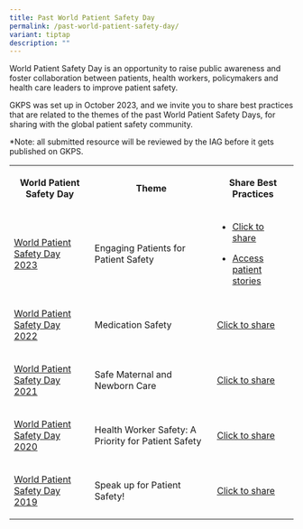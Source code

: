 ```yaml
---
title: Past World Patient Safety Day
permalink: /past-world-patient-safety-day/
variant: tiptap
description: ""
---
```

<p>World Patient Safety Day is an opportunity to raise public awareness and
foster collaboration between patients, health workers, policymakers and
health care leaders to improve patient safety. &nbsp;&nbsp;</p>
<p>GKPS was set up in October 2023, and we invite you to share best practices
that are related to the themes of the past World Patient Safety Days, for
sharing with the global patient safety community.</p>
<p>*Note: all submitted resource will be reviewed by the IAG before it gets
published on GKPS.</p>
<table style="minWidth: 75px">
<colgroup>
<col>
<col>
<col>
</colgroup>
<tbody>
<tr>
<th rowspan="1" colspan="1">
<p>World Patient Safety Day</p>
</th>
<th rowspan="1" colspan="1">
<p>Theme</p>
</th>
<th rowspan="1" colspan="1">
<p>Share Best Practices</p>
</th>
</tr>
<tr>
<td rowspan="1" colspan="1">
<p><a href="https://www.who.int/campaigns/world-patient-safety-day/2023" rel="noopener noreferrer nofollow" target="_blank"><u>World Patient Safety Day 2023</u></a>
</p>
</td>
<td rowspan="1" colspan="1">
<p>Engaging Patients for Patient Safety</p>
</td>
<td rowspan="1" colspan="1">
<ul data-tight="true" class="tight">
<li>
<p><a href="https://for.sg/engagingpatientsforpatientsafetywpsd2023" rel="noopener noreferrer nofollow" target="_blank"><u>Click to share</u></a>
</p>
</li>
<li>
<p><a href="/resources-and-tools/tools-and-resources/patientstories/" rel="noopener noreferrer nofollow" target="_blank">Access patient stories</a>
</p>
</li>
</ul>
</td>
</tr>
<tr>
<td rowspan="1" colspan="1">
<p><a href="https://www.who.int/campaigns/world-patient-safety-day/2022" rel="noopener noreferrer nofollow" target="_blank"><u>World Patient Safety Day 2022</u></a>
</p>
</td>
<td rowspan="1" colspan="1">
<p>Medication Safety</p>
</td>
<td rowspan="1" colspan="1">
<p><a href="https://form.gov.sg/64e447f20e024d001139dcc5" rel="noopener noreferrer nofollow" target="_blank"><u>Click to share</u></a>
</p>
</td>
</tr>
<tr>
<td rowspan="1" colspan="1">
<p><a href="https://www.who.int/campaigns/world-patient-safety-day/2021" rel="noopener noreferrer nofollow" target="_blank"><u>World Patient Safety Day 2021</u></a>
</p>
</td>
<td rowspan="1" colspan="1">
<p>Safe Maternal and Newborn Care</p>
</td>
<td rowspan="1" colspan="1">
<p><a href="https://form.gov.sg/64e449ba3f58260013c32bb7" rel="noopener noreferrer nofollow" target="_blank"><u>Click to share</u></a>
</p>
</td>
</tr>
<tr>
<td rowspan="1" colspan="1">
<p><a href="https://www.who.int/campaigns/world-patient-safety-day/2020" rel="noopener noreferrer nofollow" target="_blank"><u>World Patient Safety Day 2020</u></a>
</p>
</td>
<td rowspan="1" colspan="1">
<p>Health Worker Safety: A Priority for Patient Safety</p>
</td>
<td rowspan="1" colspan="1">
<p><a href="https://form.gov.sg/64e44ab4c98c410011f5de95" rel="noopener noreferrer nofollow" target="_blank"><u>Click to share</u></a>
</p>
</td>
</tr>
<tr>
<td rowspan="1" colspan="1">
<p><a href="https://www.who.int/campaigns/world-patient-safety-day/2019" rel="noopener noreferrer nofollow" target="_blank"><u>World Patient Safety Day 2019</u></a>
</p>
</td>
<td rowspan="1" colspan="1">
<p>Speak up for Patient Safety!</p>
</td>
<td rowspan="1" colspan="1">
<p><a href="https://form.gov.sg/64e44b7c3f58260013c371bf" rel="noopener noreferrer nofollow" target="_blank"><u>Click to share</u></a>
</p>
</td>
</tr>
</tbody>
</table>
<p>
<br>
</p>